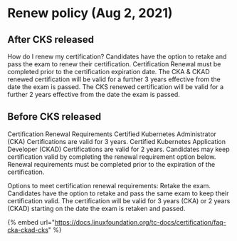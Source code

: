 # Renew policy (Aug 2, 2021)

## After CKS released&#x20;

How do I renew my certification? Candidates have the option to retake and pass the exam to renew their certification. Certification Renewal must be completed prior to the certification expiration date. The CKA & CKAD renewed certification will be valid for a further 3 years effective from the date the exam is passed. The CKS renewed certification will be valid for a further 2 years effective from the date the exam is passed.

## Before CKS released&#x20;

Certification Renewal Requirements Certified Kubernetes Administrator (CKA) Certifications are valid for 3 years. Certified Kubernetes Application Developer (CKAD) Certifications are valid for 2 years. Candidates may keep certification valid by completing the renewal requirement option below. Renewal requirements must be completed prior to the expiration of the certification.

Options to meet certification renewal requirements: Retake the exam. Candidates have the option to retake and pass the same exam to keep their certification valid. The certification will be valid for 3 years (CKA) or 2 years (CKAD) starting on the date the exam is retaken and passed.

{% embed url="https://docs.linuxfoundation.org/tc-docs/certification/faq-cka-ckad-cks" %}



